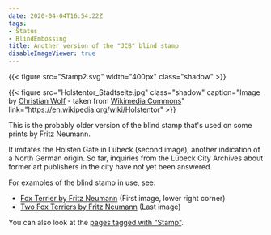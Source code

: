 ```yaml
---
date: 2020-04-04T16:54:22Z
tags:
- Status
- BlindEmbossing
title: Another version of the "JCB" blind stamp
disableImageViewer: true
---
```

{{< figure src="Stamp2.svg" width="400px" class="shadow" >}}

{{< figure src="Holstentor_Stadtseite.jpg" class="shadow" caption="Image by [Christian Wolf](www.c-w-design.de) - taken from [Wikimedia Commons](https://commons.wikimedia.org/wiki/File:Holstentor_Stadtseite.jpg)" link="https://en.wikipedia.org/wiki/Holstentor" >}}

This is the probably older version of the blind stamp that's used on some prints by Fritz Neumann.

It imitates the Holsten Gate in Lübeck (second image), another indication of a North German origin. So far, inquiries from the Lübeck City Archives about former art publishers in the city have not yet been answered.

For examples of the blind stamp in use, see:
 * [Fox Terrier by Fritz Neumann](/post/two-prints-from-one-plate-fritz-neumann/) (First image, lower right corner)
 * [Two Fox Terriers by Fritz Neumann](/post/two-dogs-fox-terrier-fritz-neumann/) (Last image)

You can also look at the [pages tagged with "Stamp"](/tags/Stamp).
